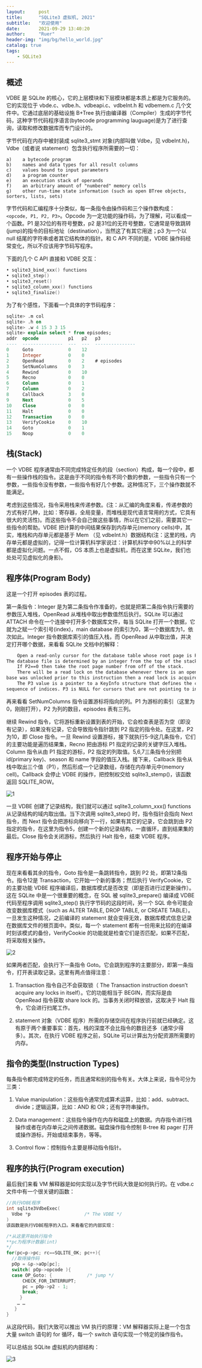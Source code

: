 ```yaml
---
layout:     post
title:      "SQLite3 虚拟机, 2021"
subtitle:   "欢迎使用"
date:       2021-09-29 13:40:20
author:     "Ruer"
header-img: "img/bg/hello_world.jpg"
catalog: true
tags:
    - SQLite3
---
```


## 概述

VDBE 是 SQLite 的核心，它的上层模块和下层模块都是本质上都是为它服务的。它的实现位于 vbde.c、vdbe.h、vdbeapi.c、vdbeInt.h 和 vdbemem.c 几个文件中。它通过底层的基础设施 B+Tree 执行由编译器（Compiler）生成的字节代码，这种字节代码程序语言(bytecode programming lauguage)是为了进行查询，读取和修改数据库而专门设计的。

字节代码在内存中被封装成 sqlite3_stmt 对象(内部叫做 Vdbe，见 vdbeInt.h)，Vdbe（或者说 statement）包含执行程序所需要的一切：

```comment
a)    a bytecode program
b)    names and data types for all result columns
c)    values bound to input parameters
d)    a program counter
e)    an execution stack of operands
f)    an arbitrary amount of "numbered" memory cells
g)    other run-time state information (such as open BTree objects, sorters, lists, sets)
```

字节代码和汇编程序十分类似，每一条指令由操作码和三个操作数构成：`<opcode, P1, P2, P3>`。Opcode 为一定功能的操作码，为了理解，可以看成一个函数。P1 是32位的有符号整数，p2 是31位的无符号整数，它通常是导致跳转(jump)的指令的目标地址（destination），当然这了有其它用途；p3 为一个以 null 结尾的字符串或者其它结构体的指针。和 C API 不同的是，VDBE 操作码经常变化，所以不应该用字节码写程序。

下面的几个 C API 直接和 VDBE 交互：

```C
• sqlite3_bind_xxx() functions
• sqlite3_step()
• sqlite3_reset()
• sqlite3_column_xxx() functions
• sqlite3_finalize()
```

为了有个感性，下面看一个具体的字节码程序：

```SQL
sqlite> .m col
sqlite> .h on
sqlite> .w 4 15 3 3 15
sqlite> explain select * from episodes;
addr  opcode           p1   p2   p3
----  ---------------  ---  ---  ---------------
0     Goto             0    12
1     Integer          0    0
2     OpenRead         0    2    # episodes
3     SetNumColumns    0    3
4     Rewind           0    10
5     Recno            0    0
6     Column           0    1
7     Column           0    2
8     Callback         3    0
9     Next             0    5
10    Close            0    0
11    Halt             0    0
12    Transaction      0    0
13    VerifyCookie     0    10
14    Goto             0    1
15    Noop             0    0
```

## 栈(Stack)

一个 VDBE 程序通常由不同完成特定任务的段（section）构成，每一个段中，都有一些操作栈的指令。这是由于不同的指令有不同个数的参数，一些指令只有一个参数，一些指令没有参数，一些指令有好几个参数。这种情况下，三个操作数就不能满足。

考虑到这些情况，指令采用栈来传递参数。(注：从汇编的角度来看，传递参数的方式有好几种，比如：寄存器，全局变量，而堆栈是现代语言常用的方式，它具有很大的灵活性)。而这些指令不会自己做这些事情，所以在它们之前，需要其它一些指令的帮助。VDBE 把计算的中间结果保存到内存单元(memory cells)中，其实，堆栈和内存单元都是基于 Mem （见 vdbeInt.h）数据结构(注：这里的栈，内存单元都是虚拟的，记得一位计算机科学家说过：计算机科学中90%以上的科学都是虚拟化问题。一点不假，OS 本质上也是虚拟机，而在这里 SQLite，我们也处处可见虚拟化的身影)。

## 程序体(Program Body)

这是一个打开 episodes 表的过程。

第一条指令：Integer 是为第二条指令作准备的，也就是把第二条指令执行需要的参数压入堆栈，OpenRead 从堆栈中取出参数值然后执行。SQLite 可以通过 ATTACH 命令在一个连接中打开多个数据库文件，每当 SQLite 打开一个数据，它就为之赋一个索引号(index)，main database 的索引为0，第一个数据库为1，依次如此。Integer 指令数据库索引的值压入栈，而 OpenRead 从中取出值，并决定打开哪个数据，来看看 SQLite 文档中的解释：

```txt
    Open a read-only cursor for the database table whose root page is P2 in a database file.
The database file is determined by an integer from the top of the stack. 0 means the main database and 1 means the database used for temporary tables. Give the new cursor an identifier of P1. The P1 values need not be contiguous but all P1 values should be small integers. It is an error for P1 to be negative.
    If P2==0 then take the root page number from off of the stack.
    There will be a read lock on the database whenever there is an open cursor. If the data-
base was unlocked prior to this instruction then a read lock is acquired as part of this instruction. A read lock allows other processes to read the database but prohibits any other process from modifying the database. The read lock is released when all cursors are closed. If this instruction attempts to get a read lock but fails, the script terminates with an SQLITE_BUSY error code.
    The P3 value is a pointer to a KeyInfo structure that defines the content and collating
sequence of indices. P3 is NULL for cursors that are not pointing to indices. 
```

再来看看 SetNumColumns 指令设置游标将指向的列。P1 为游标的索引（这里为0，刚刚打开），P2 为列的数目，episodes 表有三列。

继续 Rewind 指令，它将游标重新设置到表的开始，它会检查表是否为空（即没有记录），如果没有记录，它会导致指令指针跳到 P2 指定的指令处。在这里，P2 为10，即 Close 指令。一旦 Rewind 设置游标，接下就执行5-9这几条指令，它们的主要功能是遍历结果集，Recno 把由游标 P1 指定的记录的关键字压入堆栈。Column 指令从由 P1 指定的游标，P2 指定的列取值。5,6,7三条指令分别把 id(primary key)、season 和 name 字段的值压入栈。接下来，Callback 指令从栈中取出三个值（P1），然后形成一个记录数组，存储在内存单元中(memory cell)。Callback 会停止 VDBE 的操作，把控制权交给 sqlite3_stemp()，该函数返回 SQLITE_ROW。

![1](/img/SQLite3/程序体.jpg)

一旦 VDBE 创建了记录结构，我们就可以通过 sqlite3_column_xxx() functions 从记录结构的域内取出值。当下次调用 sqlite3_step() 时，指令指针会指向 Next 指令，而 Next 指令会把游标向移向下一行，如果有其它的记录，它会跳到由 P2 指定的指令，在这里为指令5，创建一个新的记录结构，一直循环，直到结果集的最后。Close 指令会关闭游标，然后执行 Halt 指令，结束 VDBE 程序。

## 程序开始与停止

现在来看看其余的指令，Goto 指令是一条跳转指令，跳到 P2 处，即第12条指令。指令12是 Transaction，它开始一个新的事务；然后执行 VerifyCookie，它的主要功能 VDBE 程序编译后，数据库模式是否改变（即是否进行过更新操作）。这在 SQLite 中是一个很重要的概念，在 SQL 被 sqlite3_prepare() 编译成 VDBE 代码至程序调用 sqlite3_step() 执行字节码的这段时间，另一个 SQL 命令可能会改变数据库模式（such as ALTER TABLE, DROP TABLE, or CREATE TABLE）。一旦发生这种情况，之前编译的 statement 就会变得无效，数据库模式信息记录在数据库文件的根页面中。类似，每一个 statement 都有一份用来比较的在编译时刻该模式的备份，VerifyCookie 的功能就是检查它们是否匹配，如果不匹配，将采取相关操作。

![2](/img/SQLite3/程序开始与停止.jpg)

如果两者匹配，会执行下一条指令 Goto。它会跳到程序的主要部分，即第一条指令，打开表读取记录。这里有两点值得注意：

1. Transaction 指令自己不会获取锁（ The Transaction instruction doesn’t acquire any locks in itself）。它的功能相当于 BEGIN，而实际是由 OpenRead 指令获取 share lock 的。当事务关闭时释放锁，这取决于 Halt 指令，它会进行扫尾工作。

2. statement 对象（VDBE 程序）所需的存储空间在程序执行前就已经确定。这有原于两个重要事实：首先，栈的深度不会比指令的数目还多（通常少得多）。其次，在执行 VDBE 程序之前，SQLite 可以计算出为分配资源所需要的内存。

## 指令的类型(Instruction Types)

每条指令都完成特定的任务，而且通常和别的指令有关。大体上来说，指令可分为三类：

1. Value manipulation：这些指令通常完成算术运算，比如：add、subtract、divide；逻辑运算，比如：AND 和 OR；还有字符串操作。

2. Data management：这些指令操作在内存和磁盘上的数据。内存指令进行栈操作或者在内存单元之间传递数据。磁盘操作指令控制 B-tree 和 pager 打开或操作游标，开始或结束事务，等等。

3. Control flow：控制指令主要是移动指令指针。

## 程序的执行(Program execution)

最后我们来看 VM 解释器是如何实现以及字节代码大致是如何执行的。在 vdbe.c 文件中有一个很关键的函数：

```C
//执行VDBE程序
int sqlite3VdbeExec(
  Vdbe *p                    /* The VDBE */
)
该函数是执行VDBE程序的入口。来看看它的内部实现：

/*从这里开始执行指令
**pc为程序计数器(int)
*/
for(pc=p->pc; rc==SQLITE_OK; pc++){
  //取得操作码
  pOp = &p->aOp[pc];
  switch( pOp->opcode ){
  case OP_Goto: {             /* jump */
      CHECK_FOR_INTERRUPT;
      pc = pOp->p2 - 1;
      break;
     }
    … …
   }
}
```

从这段代码，我们大致可以推出 VM 执行的原理：VM 解释器实际上是一个包含大量 switch 语句的 for 循环，每一个 switch 语句实现一个特定的操作指令。

可以总结出 SQLite 虚拟机的内部结构：

![3](/img/SQLite3/虚拟机内部结构.jpg)